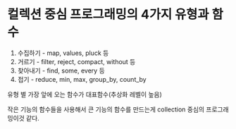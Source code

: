 # 컬렉션 중심 프로그래밍의 4가지 유형과 함수

1. 수집하기 - map, values, pluck 등
2. 거르기 - filter, reject, compact, without 등
3. 찾아내기 - find, some, every 등
4. 접기 - reduce, min, max, group_by, count_by

유형 별 가장 앞에 오는 함수가 대표함수(추상화 레벨이 높음)

작은 기능의 함수들을 사용해서 큰 기능의 함수를 만드는게 collection 중심의 프로그래밍이것 같다.